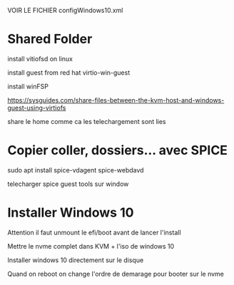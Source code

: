 VOIR LE FICHIER configWindows10.xml

# Shared Folder

install vitiofsd on linux

install guest from red hat virtio-win-guest

install winFSP

https://sysguides.com/share-files-between-the-kvm-host-and-windows-guest-using-virtiofs

share le home comme ca les telechargement sont lies

# Copier coller, dossiers... avec SPICE

sudo apt install spice-vdagent spice-webdavd

telecharger spice guest tools sur window

# Installer Windows 10

Attention il faut unmount le efi/boot avant de lancer l'install

Mettre le nvme complet dans KVM + l'iso de windows 10

Installer windows 10 directement sur le disque 

Quand on reboot on change l'ordre de demarage pour booter sur le nvme
